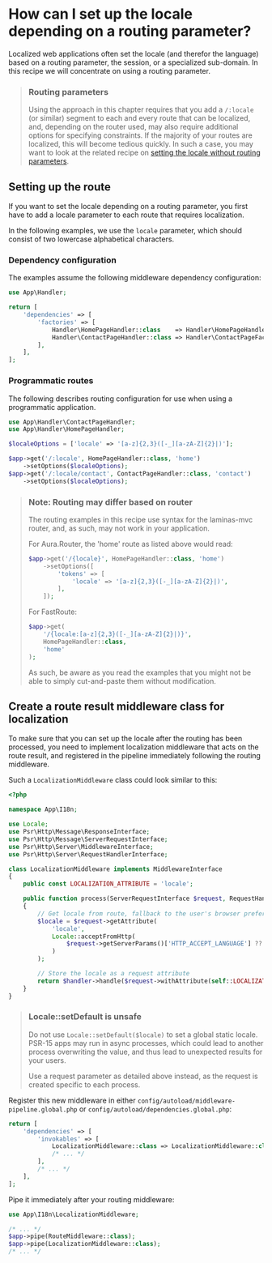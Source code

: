 # How can I set up the locale depending on a routing parameter?

Localized web applications often set the locale (and therefor the language)
based on a routing parameter, the session, or a specialized sub-domain.
In this recipe we will concentrate on using a routing parameter.

<!-- markdownlint-disable-next-line heading-increment -->
> ### Routing parameters
>
> Using the approach in this chapter requires that you add a `/:locale` (or
> similar) segment to each and every route that can be localized, and, depending
> on the router used, may also require additional options for specifying
> constraints. If the majority of your routes are localized, this will become
> tedious quickly. In such a case, you may want to look at the related recipe
> on [setting the locale without routing parameters](setting-locale-without-routing-parameter.md).

## Setting up the route

If you want to set the locale depending on a routing parameter, you first have
to add a locale parameter to each route that requires localization.

In the following examples, we use the `locale` parameter, which should consist
of two lowercase alphabetical characters.

### Dependency configuration

The examples assume the following middleware dependency configuration:

```php
use App\Handler;

return [
    'dependencies' => [
        'factories' => [
            Handler\HomePageHandler::class    => Handler\HomePageHandlerFactory::class,
            Handler\ContactPageHandler::class => Handler\ContactPageFactory::class,
        ],
    ],
];
```

### Programmatic routes

The following describes routing configuration for use when using a
programmatic application.

```php
use App\Handler\ContactPageHandler;
use App\Handler\HomePageHandler;

$localeOptions = ['locale' => '[a-z]{2,3}([-_][a-zA-Z]{2}|)'];

$app->get('/:locale', HomePageHandler::class, 'home')
    ->setOptions($localeOptions);
$app->get('/:locale/contact', ContactPageHandler::class, 'contact')
    ->setOptions($localeOptions);
```

> ### Note: Routing may differ based on router
>
> The routing examples in this recipe use syntax for the laminas-mvc router, and,
> as such, may not work in your application.
>
> For Aura.Router, the 'home' route as listed above would read:
>
> ```php
> $app->get('/{locale}', HomePageHandler::class, 'home')
>     ->setOptions([
>         'tokens' => [
>             'locale' => '[a-z]{2,3}([-_][a-zA-Z]{2}|)',
>         ],
>     ]);
> ```
>
> For FastRoute:
>
> ```php
> $app->get(
>     '/{locale:[a-z]{2,3}([-_][a-zA-Z]{2}|)}',
>     HomePageHandler::class,
>     'home'
> );
> ```
>
> As such, be aware as you read the examples that you might not be able to
> simply cut-and-paste them without modification.

## Create a route result middleware class for localization

To make sure that you can set up the locale after the routing has been processed,
you need to implement localization middleware that acts on the route result, and
registered in the pipeline immediately following the routing middleware.

Such a `LocalizationMiddleware` class could look similar to this:

```php
<?php

namespace App\I18n;

use Locale;
use Psr\Http\Message\ResponseInterface;
use Psr\Http\Message\ServerRequestInterface;
use Psr\Http\Server\MiddlewareInterface;
use Psr\Http\Server\RequestHandlerInterface;

class LocalizationMiddleware implements MiddlewareInterface
{
    public const LOCALIZATION_ATTRIBUTE = 'locale';

    public function process(ServerRequestInterface $request, RequestHandlerInterface $handler) : ResponseInterface
    {
        // Get locale from route, fallback to the user's browser preference
        $locale = $request->getAttribute(
            'locale',
            Locale::acceptFromHttp(
                $request->getServerParams()['HTTP_ACCEPT_LANGUAGE'] ?? 'en_US'
            )
        );

        // Store the locale as a request attribute
        return $handler->handle($request->withAttribute(self::LOCALIZATION_ATTRIBUTE, $locale));
    }
}
```

> ### Locale::setDefault is unsafe
>
> Do not use `Locale::setDefault($locale)` to set a global static locale.
> PSR-15 apps may run in async processes, which could lead to another process
> overwriting the value, and thus lead to unexpected results for your users.
>
> Use a request parameter as detailed above instead, as the request is created
> specific to each process.

Register this new middleware in either `config/autoload/middleware-pipeline.global.php`
or `config/autoload/dependencies.global.php`:

```php
return [
    'dependencies' => [
        'invokables' => [
            LocalizationMiddleware::class => LocalizationMiddleware::class,
            /* ... */
        ],
        /* ... */
    ],
];
```

Pipe it immediately after your routing middleware:

```php
use App\I18n\LocalizationMiddleware;

/* ... */
$app->pipe(RouteMiddleware::class);
$app->pipe(LocalizationMiddleware::class);
/* ... */
```

